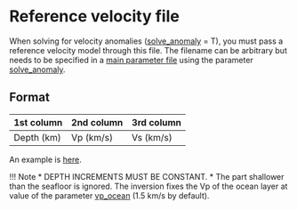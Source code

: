 # Reference velocity file

When solving for velocity anomalies ([solve_anomaly](parameter_list.md#solve_anomaly) = T), you must pass a reference velocity model through this file. The filename can be arbitrary but needs to be specified in a [main parameter file](main_parameter_file.md) using the parameter [solve_anomaly](parameter_list.md#solve_anomaly).

## Format
|1st column |2nd column |3rd column |
|:---|:---|:---|
|Depth (km) |Vp (km/s) |Vs (km/s) |

An example is [here](https://github.com/akuhara/SEIS_FILO/blob/master/sample/joint_inv/case_2_rec_func_with_ref_vmod/ref_vmod.in). 

!!! Note 
    * DEPTH INCREMENTS MUST BE CONSTANT.
    * The part shallower than the seafloor is ignored. The inversion fixes the Vp of the ocean layer at value of the parameter [vp_ocean](parameter_list.md#vp_ocean) (1.5 km/s by default). 

